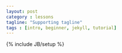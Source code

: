 ```yaml
---
layout: post
category : lessons
tagline: "Supporting tagline"
tags : [intro, beginner, jekyll, tutorial]
---
```

{% include JB/setup %}

